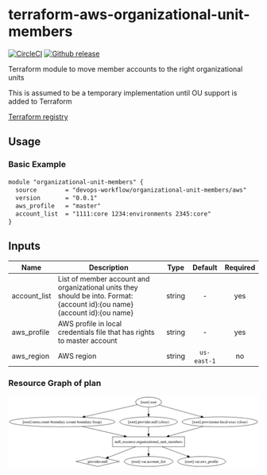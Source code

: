# terraform-aws-organizational-unit-members

[![CircleCI](https://circleci.com/gh/devops-workflow/terraform-aws-organizational-unit-members.svg?style=svg)](https://circleci.com/gh/devops-workflow/terraform-aws-organizational-unit-members)
[![Github release](https://img.shields.io/github/release/devops-workflow/terraform-aws-organizational-unit-members.svg)](https://github.com/devops-workflow/terraform-aws-organizational-unit-members/releases)

Terraform module to move member accounts to the right organizational units

This is assumed to be a temporary implementation until OU support is added to Terraform


[Terraform registry](https://registry.terraform.io/modules/devops-workflow/organizational-unit-members/aws)

## Usage

### Basic Example

```hcl
module "organizational-unit-members" {
  source        = "devops-workflow/organizational-unit-members/aws"
  version       = "0.0.1"
  aws_profile   = "master"
  account_list  = "1111:core 1234:environments 2345:core"
}
```

<!-- BEGINNING OF PRE-COMMIT-TERRAFORM DOCS HOOK -->
## Inputs

| Name | Description | Type | Default | Required |
|------|-------------|:----:|:-----:|:-----:|
| account\_list | List of member account and organizational units they should be into. Format: {account id}:{ou name} {account id}:{ou name} | string | - | yes |
| aws\_profile | AWS profile in local credentials file that has rights to master account | string | - | yes |
| aws\_region | AWS region | string | `us-east-1` | no |

<!-- END OF PRE-COMMIT-TERRAFORM DOCS HOOK -->
<!-- BEGINNING OF PRE-COMMIT-TERRAFORM GRAPH HOOK -->

### Resource Graph of plan

![Terraform Graph](resource-plan-graph.png)
<!-- END OF PRE-COMMIT-TERRAFORM GRAPH HOOK -->
